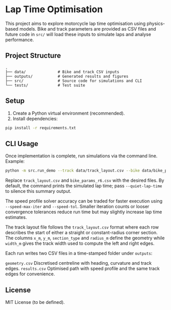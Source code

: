 # Lap Time Optimisation

This project aims to explore motorcycle lap time optimisation using physics-based models. Bike and track parameters are provided as CSV files and future code in `src/` will load these inputs to simulate laps and analyse performance.

## Project Structure

```
.
├── data/              # Bike and track CSV inputs
├── outputs/           # Generated results and figures
├── src/               # Source code for simulations and CLI
└── tests/             # Test suite
```

## Setup

1. Create a Python virtual environment (recommended).
2. Install dependencies:

```bash
pip install -r requirements.txt
```

## CLI Usage

Once implementation is complete, run simulations via the command line. Example:

```bash
python -m src.run_demo --track data/track_layout.csv --bike data/bike_params_r6.csv
```

Replace `track_layout.csv` and `bike_params_r6.csv` with the desired files. By
default, the command prints the simulated lap time; pass `--quiet-lap-time` to
silence this summary output.

The speed profile solver accuracy can be traded for faster execution using
`--speed-max-iter` and `--speed-tol`. Smaller iteration counts or looser
convergence tolerances reduce run time but may slightly increase lap time
estimates.

The track layout file follows the ``track_layout.csv`` format where each row
describes the start of either a straight or constant-radius corner section. The
columns ``x_m``, ``y_m``, ``section_type`` and ``radius_m`` define the geometry
while ``width_m`` gives the track width used to compute the left and right
edges.

Each run writes two CSV files in a time-stamped folder under ``outputs``:

``geometry.csv``
    Discretised centreline with heading, curvature and track edges.
``results.csv``
    Optimised path with speed profile and the same track edges for
    convenience.

## License

MIT License (to be defined).

